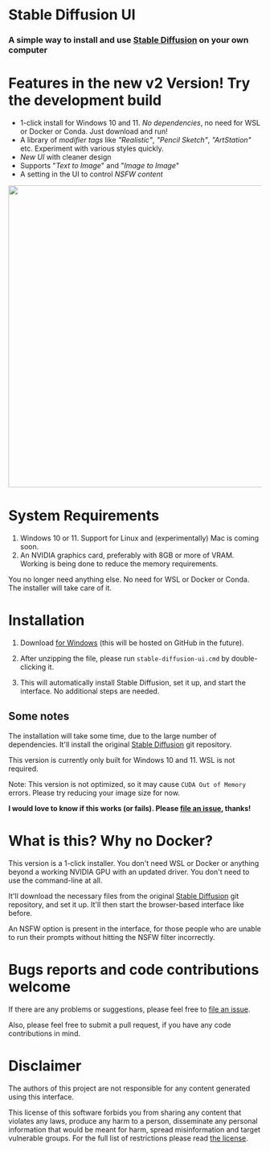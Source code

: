 # Stable Diffusion UI
### A simple way to install and use [Stable Diffusion](https://github.com/CompVis/stable-diffusion) on your own computer

# Features in the new v2 Version! Try the development build
- 1-click install for Windows 10 and 11. *No dependencies*, no need for WSL or Docker or Conda. Just download and run!
- A library of *modifier tags* like *"Realistic"*, *"Pencil Sketch"*, *"ArtStation"* etc. Experiment with various styles quickly.
- *New UI* with cleaner design
- Supports "*Text to Image*" and "*Image to Image*"
- A setting in the UI to control *NSFW content*

<img src="https://github.com/cmdr2/stable-diffusion-ui/raw/v2/media/shot-v7.jpg" height="600" />

# System Requirements
1. Windows 10 or 11. Support for Linux and (experimentally) Mac is coming soon.
2. An NVIDIA graphics card, preferably with 8GB or more of VRAM. Working is being done to reduce the memory requirements.

You no longer need anything else. No need for WSL or Docker or Conda. The installer will take care of it.

# Installation
1. Download [for Windows](https://drive.google.com/file/d/1cEuOcb9OaldXcc2XzEMqEdvAr_w-KJ_p/view?usp=sharing) (this will be hosted on GitHub in the future).

2. After unzipping the file, please run `stable-diffusion-ui.cmd` by double-clicking it.

3. This will automatically install Stable Diffusion, set it up, and start the interface. No additional steps are needed.

## Some notes
The installation will take some time, due to the large number of dependencies. It'll install the original [Stable Diffusion](https://github.com/CompVis/stable-diffusion) git repository.

This version is currently only built for Windows 10 and 11. WSL is not required.

Note: This version is not optimized, so it may cause `CUDA Out of Memory` errors. Please try reducing your image size for now.

**I would love to know if this works (or fails). Please [file an issue](https://github.com/cmdr2/stable-diffusion-ui/issues/26), thanks!**

# What is this? Why no Docker?
This version is a 1-click installer. You don't need WSL or Docker or anything beyond a working NVIDIA GPU with an updated driver. You don't need to use the command-line at all.

It'll download the necessary files from the original [Stable Diffusion](https://github.com/CompVis/stable-diffusion) git repository, and set it up. It'll then start the browser-based interface like before.

An NSFW option is present in the interface, for those people who are unable to run their prompts without hitting the NSFW filter incorrectly.

# Bugs reports and code contributions welcome
If there are any problems or suggestions, please feel free to [file an issue](https://github.com/cmdr2/stable-diffusion-ui/issues/26).

Also, please feel free to submit a pull request, if you have any code contributions in mind.

# Disclaimer
The authors of this project are not responsible for any content generated using this interface.

This license of this software forbids you from sharing any content that violates any laws, produce any harm to a person, disseminate any personal information that would be meant for harm, spread misinformation and target vulnerable groups. For the full list of restrictions please read [the license](LICENSE).
